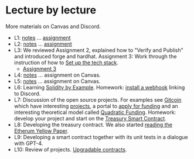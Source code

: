 
# Lecture by lecture

More materials on Canvas and Discord.

- L1: [notes](lecture01.md) ... [assignment](assignment01.md)
- L2: [notes](lecture02.md) ... [assignment](assignment02.md)
- L3: We reviewed Assignment 2, explained how to "Verify and Publish" and introduced forge and hardhat. Assignment 3: Work through the instruction of how to [Set up the tech stack](https://chapman0-my.sharepoint.com/:p:/g/personal/rkearns_chapman_edu/EVxxMbqeDEZMsdrC5yS8IqkBnwHoZw3HOPr2v74HANpyvg?e=OiaBSI).  
  - [Assignment 3](assignment03.md)
- L4: [notes](./lecture04/lecture04_notes.md) ... assignment on Canvas.
- L5: [notes](./lecture05/lecture05_notes.md) ... assignment on Canvas.
- L6: Learning [Solidity by Example](https://solidity-by-example.org/). Homework: [install a webhook](https://hackmd.io/@RonanK/Bkvdyfeyn) linking to Discord.
- L7: Discussion of the open source projects. For examples see [Gitcoin](https://www.gitcoin.co/) which have interesting [projects](https://bounties.gitcoin.co/grants/explorer), a portal to [apply for funding](https://gitcoin.notion.site/Gitcoin-Grantee-Portal-6adfc92627474bd48a5dfcd1e8438d20) and an interesting theoretical model called [Quadratic Funding](https://go.gitcoin.co/blog/gitcoin-grants-quadratic-funding-for-the-world). Homework: develop your project and start on the [Treasury Smart Contract](https://hackmd.io/@RonanK/rkbRTtke3).
- L8: Developing the treasury contract. We also started [reading the Etherum Yellow Paper](https://hackmd.io/@alexhkurz/Byprl-zWn).
- L9: Developing a smart contract together with its unit tests in a dialogue with GPT-4. 
- L10: Review of projects. [Upgradable contracts](https://hackmd.io/@alexhkurz/Byu9WONzn). 
